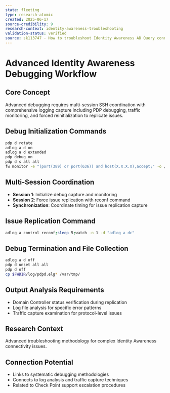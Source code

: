 ```yaml
---
state: fleeting
type: research-atomic
created: 2025-06-17
source-credibility: 9
research-context: identity-awareness-troubleshooting
validation-status: verified
source: sk113747 - How to troubleshoot Identity Awareness AD Query connectivity issues
---
```


# Advanced Identity Awareness Debugging Workflow

## Core Concept
Advanced debugging requires multi-session SSH coordination with comprehensive logging capture including PDP debugging, traffic monitoring, and forced reinitialization to replicate issues.

## Debug Initialization Commands
```bash
pdp d rotate
adlog a d on
adlog a d extended
pdp debug on
pdp d s all all
fw monitor -e "(port(389) or port(636)) and host(X.X.X.X),accept;" -o /var/tmp/ldap.pcap
```

## Multi-Session Coordination
- **Session 1**: Initialize debug capture and monitoring
- **Session 2**: Force issue replication with reconf command
- **Synchronization**: Coordinate timing for issue replication capture

## Issue Replication Command
```bash
adlog a control reconf;sleep 5;watch -n 1 -d "adlog a dc"
```

## Debug Termination and File Collection
```bash
adlog a d off
pdp d unset all all
pdp d off
cp $FWDIR/log/pdpd.elg* /var/tmp/
```

## Output Analysis Requirements
- Domain Controller status verification during replication
- Log file analysis for specific error patterns
- Traffic capture examination for protocol-level issues

## Research Context
Advanced troubleshooting methodology for complex Identity Awareness connectivity issues.

## Connection Potential
- Links to systematic debugging methodologies
- Connects to log analysis and traffic capture techniques
- Related to Check Point support escalation procedures